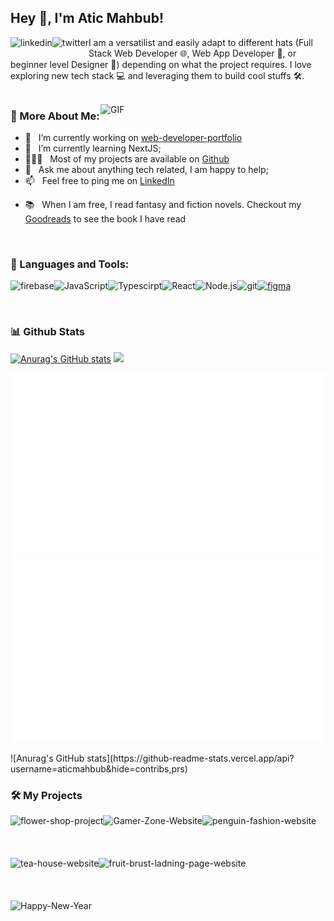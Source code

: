 ## Hey 👋, I'm Atic Mahbub!
<a href='https://www.linkedin.com/in/aticmahbub/'><img align='left' alt="linkedin" src="https://raw.githubusercontent.com/rahul-jha98/rahul-jha98/561d474902b59c7429ec22bb73e225696c27b202/assets/linkedin.svg" height='18px'/></a>
<a href='https://twitter.com/atic_mahbub/'><img align='left' alt="twitter" src="https://raw.githubusercontent.com/rahul-jha98/rahul-jha98/561d474902b59c7429ec22bb73e225696c27b202/assets/twitter.svg" height='18px'/></a>
<!-- <a href='https://www.kaggle.com/rahuljha98/'><img alt="kaggle" src="https://raw.githubusercontent.com/rahul-jha98/rahul-jha98/561d474902b59c7429ec22bb73e225696c27b202/assets/kaggle.svg" height='18px'/></a> -->


I am a versatilist and easily adapt to different hats (Full Stack Web Developer 🌐, Web App Developer 📱, or beginner level Designer 🎨) depending on what the project requires. I love exploring new tech stack 💻 and leveraging them to build cool stuffs 🛠️. 
<br/>
<br/>

<img align="right" alt="GIF" src="https://raw.githubusercontent.com/rahul-jha98/rahul-jha98/main/techstack.gif" width="360px"/>
  
### 🧐 More About Me:

- 🔭 &nbsp; I’m currently working on [web-developer-portfolio](https://github.com/aticmahbub/web-developer-portfolio)
- 🌱 &nbsp; I’m currently learning NextJS; 
- 👨🏻‍💻 &nbsp; Most of my projects are available on [Github](https://github.com/aticmahbub?tab=repositories)
- 💬 &nbsp; Ask me about anything tech related, I am happy to help;
- 📫 &nbsp; Feel free to ping me on [LinkedIn](https://www.linkedin.com/in/aticmahbub/)
<!-- - 📝 &nbsp; Checkout my [resume](https://drive.google.com/file/d/1ZpR5pVBTnl_Qybq7GE3MGy1SB1JehVSE/view?usp=sharing) -->
- 📚 &nbsp; When I am free, I read fantasy and fiction novels. Checkout my [Goodreads](https://www.goodreads.com/rahul-jha98) to see the book I have read

<br>

### 🔨 Languages and Tools:
<a href="https://firebase.google.com/" target="_blank"> <img align="left" src="https://raw.githubusercontent.com/rahul-jha98/github_readme_icons/main/language_and_tools/square/firebase/firebase.svg" alt="firebase" height ="42px"/> </a>
<a href="https://developer.mozilla.org/en-US/docs/Web/JavaScript" target="_blank"> <img align="left" alt="JavaScript" height ="42px"  src="https://raw.githubusercontent.com/rahul-jha98/github_readme_icons/main/language_and_tools/square/javascript/javascript.svg"> </a>
<a href="https://www.typescriptlang.org/" target="_blank"><img align="left" alt="Typescirpt" height ="42px" src="https://raw.githubusercontent.com/rahul-jha98/github_readme_icons/main/language_and_tools/square/typescript/typescript.svg"></a>
<a href="https://reactjs.org/" target="_blank"> <img align="left" alt="React" height ="42px" src="https://raw.githubusercontent.com/rahul-jha98/github_readme_icons/main/language_and_tools/square/react/react.svg"></a>
<a href="https://nodejs.org" target="_blank"><img align="left" alt="Node.js" height ="42px" src="https://raw.githubusercontent.com/rahul-jha98/github_readme_icons/main/language_and_tools/square/node/node.svg"></a>
<a href="https://git-scm.com/" target="_blank"> <img src="https://raw.githubusercontent.com/rahul-jha98/github_readme_icons/main/language_and_tools/square/git-scm/git-scm.svg" align="left" alt="git" height='42px'/> </a>
<a href="https://www.figma.com/" target="_blank"> <img src="https://raw.githubusercontent.com/rahul-jha98/github_readme_icons/main/language_and_tools/square/figma/figma.svg" alt="figma" height='42px'/> </a>

<br>


### 📊 Github Stats
[![Anurag's GitHub stats](https://github-readme-stats.vercel.app/api?username=aticmahbub)](https://github.com/aticmahbub/github-readme-stats)
![](https://raw.githubusercontent.com/aticmahbub/github-stats/master/generated/overview.svg#gh-light-mode-only)

![Stats Overview](https://raw.githubusercontent.com/rahul-jha98/github-stats-transparent/output/generated/overview.svg)
![Most Used Languages](https://raw.githubusercontent.com/rahul-jha98/github-stats-transparent/output/generated/languages.svg)

</a>
![Anurag's GitHub stats](https://github-readme-stats.vercel.app/api?username=aticmahbub&hide=contribs,prs)
<br>

### 🛠️ My Projects
<a href="https://github.com/aticmahbub/flower-shop-project" target="_blank"> <img alt="flower-shop-project" src="./projects/artistify.svg" height="68" align="left"> </a>
<a href="https://github.com/aticmahbub/B8A2-Gamer-Zone-Website" target="_blank"> <img alt="Gamer-Zone-Website" src="./projects/sheetsdatabase.svg"  height="68" align="left"> </a>
<a href="https://github.com/aticmahbub/penguin-fashion-website" target="_blank"> <img alt="penguin-fashion-website" src="./projects/readmeicons.svg" height="68" align="left"> </a>
<a href="https://github.com/aticmahbub/tea-house-website" target="_blank"> <img alt="tea-house-website" src="./projects/passwordkeeper.svg" height="68" align="left"> </a>
<a href="https://github.com/aticmahbub/fruit-brust-ladning-page-website" target="_blank"> <img alt="fruit-brust-ladning-page-website" src="./projects/oxytracker.svg" height="68" align="left"> </a>
<a href="https://github.com/aticmahbub/Happy-New-Year" target="_blank"> <img alt="Happy-New-Year" src="./projects/wavelength.svg" height="68" align="left"> </a>
